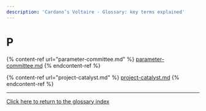 ```yaml
---
description: 'Cardano’s Voltaire - Glossary: key terms explained'
---
```


# P

{% content-ref url="parameter-committee.md" %}
[parameter-committee.md](parameter-committee.md)
{% endcontent-ref %}

{% content-ref url="project-catalyst.md" %}
[project-catalyst.md](project-catalyst.md)
{% endcontent-ref %}

***

[Click here to return to the glossary index](../)
